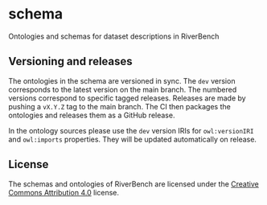 # schema
Ontologies and schemas for dataset descriptions in RiverBench

## Versioning and releases

The ontologies in the schema are versioned in sync. The `dev` version corresponds to the latest version on the main branch. The numbered versions correspond to specific tagged releases. Releases are made by pushing a `vX.Y.Z` tag to the main branch. The CI then packages the ontologies and releases them as a GitHub release.

In the ontology sources please use the `dev` version IRIs for `owl:versionIRI` and `owl:imports` properties. They will be updated automatically on release.

## License

The schemas and ontologies of RiverBench are licensed under the [Creative Commons Attribution 4.0](https://creativecommons.org/licenses/by/4.0/) license.
